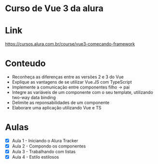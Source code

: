 # Curso de Vue 3 da alura

# Link
https://cursos.alura.com.br/course/vue3-comecando-framework

# Conteudo
- Reconheça as diferenças entre as versões 2 e 3 do Vue
- Explique as vantagens de se utilizar Vue.JS com TypeScript
- Implemente a comunicação entre componentes filho -> pai
- Integre as variáveis de um componente com o seu template, utilizando two-way data binding
- Delimite as reponsabilidades de um componente
- Elaborare uma aplicação utilizando Vue e TS

# Aulas 

- [x] Aula 1 - Iniciando o Alura Tracker 
- [x] Aula 2 - Compondo os componentes
- [x] Aula 3 - Trabalhando com listas
- [x] Aula 4 - Estilo estilosos
